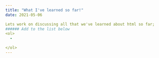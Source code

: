```yaml
---
title: "What I've learned so far!"
date: 2021-05-06

Lets work on discussing all that we've learned about html so far; 
###### Add to the list below
<ol>
  -   

</ol>
---
```


